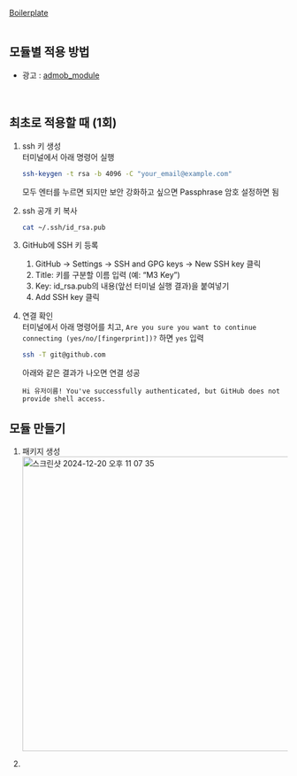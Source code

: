 [Boilerplate](https://github.com/flutter-module/Boilerplate)
<br/>
<br/>
  
## 모듈별 적용 방법
- 광고 : [admob_module](https://github.com/flutter-module/admob-module/blob/main/admob_module/README.md)
<br/>

## 최초로 적용할 때 (1회)

1. ssh 키 생성  
   터미널에서 아래 명령어 실행
   
   ```bash
   ssh-keygen -t rsa -b 4096 -C "your_email@example.com"
   ```
   모두 엔터를 누르면 되지만 보안 강화하고 싶으면 Passphrase 암호 설정하면 됨

2. ssh 공개 키 복사
   ```bash
   cat ~/.ssh/id_rsa.pub
   ```

3. GitHub에 SSH 키 등록  
    1.	GitHub → Settings → SSH and GPG keys → New SSH key 클릭  
	2.	Title: 키를 구분할 이름 입력 (예: “M3 Key”)  
	3.	Key: id_rsa.pub의 내용(앞선 터미널 실행 결과)을 붙여넣기  
	4.	Add SSH key 클릭  

4. 연결 확인  
   터미널에서 아래 명령어를 치고, `Are you sure you want to continue connecting (yes/no/[fingerprint])?` 하면 `yes` 입력
   ```bash
   ssh -T git@github.com 
   ```

   아래와 같은 결과가 나오면 연결 성공
   ```
   Hi 유저이름! You've successfully authenticated, but GitHub does not provide shell access.
   ```

## 모듈 만들기
1. 패키지 생성
   <img width="533" alt="스크린샷 2024-12-20 오후 11 07 35" src="https://github.com/user-attachments/assets/36692611-11c9-4b75-b28c-5b9d24d449df" />

2. 
